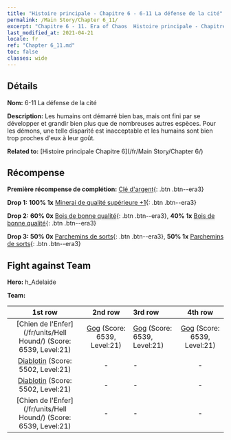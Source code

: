 ```yaml
---
title: "Histoire principale - Chapitre 6 - 6-11 La défense de la cité"
permalink: /Main Story/Chapter 6_11/
excerpt: "Chapitre 6 - 11. Era of Chaos  Histoire principale - Chapitre 6_11. 6-11 La défense de la cité"
last_modified_at: 2021-04-21
locale: fr
ref: "Chapter 6_11.md"
toc: false
classes: wide
---
```


## Détails

 **Nom:** 6-11 La défense de la cité

 **Description:** Les humains ont démarré bien bas, mais ont fini par se développer et grandir bien plus que de nombreuses autres espèces. Pour les démons, une telle disparité est inacceptable et les humains sont bien trop proches d'eux à leur goût.

 **Related to:** [Histoire principale Chapitre 6](/fr/Main Story/Chapter 6/)

## Récompense

 **Première récompense de complétion:** [Clé d'argent](/fr/Items/con_693/){: .btn .btn--era3}

 **Drop 1:** **100% 1x** [Minerai de qualité supérieure +1](/fr/Items/mat_19/){: .btn .btn--era3}

 **Drop 2:** **60% 0x** [Bois de bonne qualité](/fr/Items/mat_13/){: .btn .btn--era3}, **40% 1x** [Bois de bonne qualité](/fr/Items/mat_13/){: .btn .btn--era3}

 **Drop 3:** **50% 0x** [Parchemins de sorts](/fr/Items/con_694/){: .btn .btn--era3}, **50% 1x** [Parchemins de sorts](/fr/Items/con_694/){: .btn .btn--era3}


## Fight against Team
 **Hero:** h_Adelaide

 **Team:**


  | 1st row | 2nd row | 3rd row | 4th row |
  |:----:|:----:|:----|:----:|
  | [Chien de l'Enfer](/fr/units/Hell Hound/) (Score: 6539, Level:21)  | [Gog](/fr/units/Gog/) (Score: 6539, Level:21)  | [Gog](/fr/units/Gog/) (Score: 6539, Level:21)  | [Gog](/fr/units/Gog/) (Score: 6539, Level:21)  |
  | [Diablotin](/fr/units/Imp/) (Score: 5502, Level:21)  | - | - | - |
  | [Diablotin](/fr/units/Imp/) (Score: 5502, Level:21)  | - | - | - |
  | [Chien de l'Enfer](/fr/units/Hell Hound/) (Score: 6539, Level:21)  | - | - | - |


